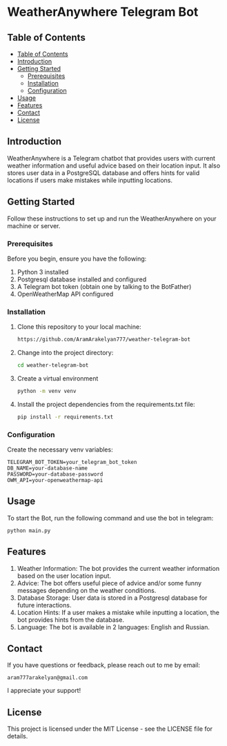 # WeatherAnywhere Telegram Bot


## Table of Contents

- [Table of Contents](#table-of-contents)
- [Introduction](#introduction)
- [Getting Started](#getting-started)
  - [Prerequisites](#prerequisites)
  - [Installation](#installation)
  - [Configuration](#configuration)
- [Usage](#usage)
- [Features](#features)
- [Contact](#contact)
- [License](#license)


## Introduction

WeatherAnywhere is a Telegram chatbot that provides users with current weather information and useful advice based on their location input. It also stores user data in a PostgreSQL database and offers hints for valid locations if users make mistakes while inputting locations.


## Getting Started

Follow these instructions to set up and run the WeatherAnywhere on your machine or server.

### Prerequisites

Before you begin, ensure you have the following:

1. Python 3 installed
2. Postgresql database installed and configured
3. A Telegram bot token (obtain one by talking to the BotFather)
4. OpenWeatherMap API configured

### Installation

1. Clone this repository to your local machine:

    ```bash
    https://github.com/AramArakelyan777/weather-telegram-bot
   
2. Change into the project directory:

    ```bash
    cd weather-telegram-bot
   
3. Create a virtual environment

    ```bash
    python -m venv venv
   
4. Install the project dependencies from the requirements.txt file:

    ```bash
    pip install -r requirements.txt

### Configuration

Create the necessary venv variables:

    TELEGRAM_BOT_TOKEN=your_telegram_bot_token
    DB_NAME=your-database-name
    PASSWORD=your-database-password
    OWM_API=your-openweathermap-api


## Usage

To start the Bot, run the following command and use the bot in telegram:

    python main.py


## Features

1. Weather Information: The bot provides the current weather information based on the user location input.
2. Advice: The bot offers useful piece of advice and/or some funny messages depending on the weather conditions.
3. Database Storage: User data is stored in a Postgresql database for future interactions.
4. Location Hints: If a user makes a mistake while inputting a location, the bot provides hints from the database.
5. Language: The bot is available in 2 languages: English and Russian.


## Contact

If you have questions or feedback, please reach out to me by email:

    aram777arakelyan@gmail.com

I appreciate your support!


## License

This project is licensed under the MIT License - see the LICENSE file for details.